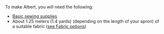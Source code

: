 
To make Albert, you will need the following:

- [Basic sewing supplies](/docs/sewing/basic-sewing-supplies)
- About 1.25 meters (1.4 yards) (depending on the length of your apron) of a suitable fabric ([see Fabric options](/docs/patterns/albert/fabric))

